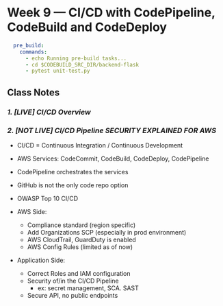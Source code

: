 # Week 9 — CI/CD with CodePipeline, CodeBuild and CodeDeploy

```yml
  pre_build:
    commands:
      - echo Running pre-build tasks...
      - cd $CODEBUILD_SRC_DIR/backend-flask
      - pytest unit-test.py
```

## Class Notes

### _1. [LIVE] CI/CD Overview_


### _2. [NOT LIVE] CI/CD Pipeline SECURITY EXPLAINED FOR AWS_

- CI/CD = Continuous Integration / Continuous Development
- AWS Services: CodeCommit, CodeBuild, CodeDeploy, CodePipeline
- CodePipeline orchestrates the services 
- GitHub is not the only code repo option
- OWASP Top 10 CI/CD

- AWS Side:
  - Compliance standard (region specific)   
  - Add Organizations SCP (especially in prod environment)
  - AWS CloudTrail, GuardDuty is enabled
  - AWS Config Rules (limited as of now)

- Application Side:
  - Correct Roles and IAM configuration
  - Security of/in the CI/CD Pipeline
    - ex: secret management, SCA. SAST
  - Secure API, no public endpoints


